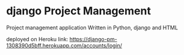 # django Project Management
Project management application
Written in Python, django and HTML

deployed on Heroku link: https://django-pm-1308390d5bff.herokuapp.com/accounts/login/
